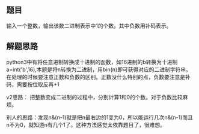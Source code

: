 ## 题目
输入一个整数，输出该数二进制表示中1的个数。其中负数用补码表示。
## 解题思路
python3中有将任意进制转换成十进制的函数，如16进制的b转换为十进制a=int('b',16),本题是将n转换为二进制，用bin(n)即可获得对应的二进制字符串。在处理的时候要注意正数和负数的区别。正数没什么特别的点，负数要注意是补码，需要按位取反再+1

v2思路：
把整数变成二进制的过程中，分别计算1和0的个数。对于负数比较麻烦。

别人的思路：发现n&(n-1)就是把n最右边的1变为0，所以能运行几次n&(n-1)而且n不为0，就知道n有几个1了。这种方法感觉太依靠题目了，很难想。